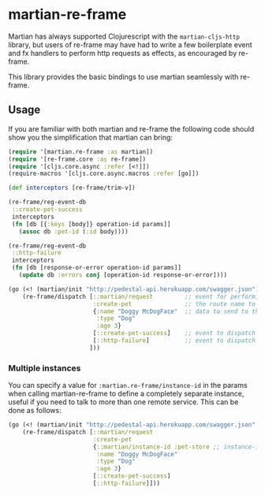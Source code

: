 # martian-re-frame

Martian has always supported Clojurescript with the `martian-cljs-http` library, but users of re-frame
may have had to write a few boilerplate event and fx handlers to perform http requests as effects, as encouraged
by re-frame.

This library provides the basic bindings to use martian seamlessly with re-frame.

## Usage

If you are familiar with both martian and re-frame the following code should show you the simplification
that martian can bring:

```clj
(require '[martian.re-frame :as martian])
(require '[re-frame.core :as re-frame])
(require '[cljs.core.async :refer [<!]])
(require-macros '[cljs.core.async.macros :refer [go]])

(def interceptors [re-frame/trim-v])

(re-frame/reg-event-db
 ::create-pet-success
 interceptors
 (fn [db [{:keys [body]} operation-id params]]
   (assoc db :pet-id (:id body))))

(re-frame/reg-event-db
 ::http-failure
 interceptors
 (fn [db [response-or-error operation-id params]]
   (update db :errors conj [operation-id response-or-error])))

(go (<! (martian/init "http://pedestal-api.herokuapp.com/swagger.json"))
    (re-frame/dispatch [::martian/request         ;; event for performing an http request
                        :create-pet               ;; the route name to call
                        {:name "Doggy McDogFace"  ;; data to send to the endpoint
                         :type "Dog"
                         :age 3}
                        [::create-pet-success]    ;; event to dispatch on success
                        [::http-failure]          ;; event to dispatch on failure
                       ]))
```

### Multiple instances

You can specify a value for `:martian.re-frame/instance-id` in the params when calling martian-re-frame to define a completely separate instance,
useful if you need to talk to more than one remote service. This can be done as follows:

```clj
(go (<! (martian/init "http://pedestal-api.herokuapp.com/swagger.json" {::martian/instance-id :pet-store})) ;; instance-id set on initialisation
    (re-frame/dispatch [::martian/request
                        :create-pet
                        {::martian/instance-id :pet-store ;; instance-id specified in the params of each request
                         :name "Doggy McDogFace"
                         :type "Dog"
                         :age 3}
                        [::create-pet-success]
                        [::http-failure]]))
```
